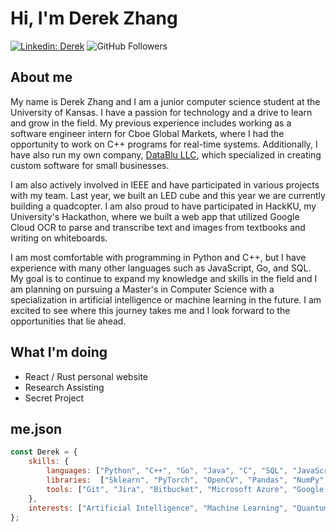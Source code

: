 # Hi, I'm Derek Zhang
[![Linkedin: Derek](https://img.shields.io/badge/-Derek-blue?style=flat-square&logo=Linkedin&logoColor=white&link=https://www.linkedin.com/in/derekzhang0000/)](https://www.linkedin.com/in/derekzhang0000/)
![GitHub Followers](https://img.shields.io/github/followers/DerekZhang0000?label=Follow&style=social)

## About me
<p>My name is Derek Zhang and I am a junior computer science student at the University of Kansas. I have a passion for technology and a drive to learn and grow in the field. My previous experience includes working as a software engineer intern for Cboe Global Markets, where I had the opportunity to work on C++ programs for real-time systems. Additionally, I have also run my own company, <a href="https://www.datablu.net">DataBlu LLC</a>, which specialized in creating custom software for small businesses.

I am also actively involved in IEEE and have participated in various projects with my team. Last year, we built an LED cube and this year we are currently building a quadcopter. I am also proud to have participated in HackKU, my University's Hackathon, where we built a web app that utilized Google Cloud OCR to parse and transcribe text and images from textbooks and writing on whiteboards.

I am most comfortable with programming in Python and C++, but I have experience with many other languages such as JavaScript, Go, and SQL. My goal is to continue to expand my knowledge and skills in the field and I am planning on pursuing a Master's in Computer Science with a specialization in artificial intelligence or machine learning in the future. I am excited to see where this journey takes me and I look forward to the opportunities that lie ahead.</p>

## What I'm doing
- React / Rust personal website
- Research Assisting
- Secret Project

## me.json

```javascript
const Derek = {
    skills: {
        languages: ["Python", "C++", "Go", "Java", "C", "SQL", "JavaScript", "Assembly", "MATLAB", "Haskell"],
        libraries:  ["Sklearn", "PyTorch", "OpenCV", "Pandas", "NumPy", "SciPy"],
        tools: ["Git", "Jira", "Bitbucket", "Microsoft Azure", "Google Cloud", "VHDL", "IBM SPSS", "QGIS", "OpenSSL"],
    },
    interests: ["Artificial Intelligence", "Machine Learning", "Quantum Computing", "Backend Stuff"]
};
```
